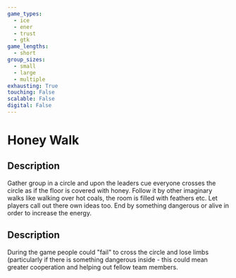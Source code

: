 ```yaml
---
game_types:
  - ice
  - ener
  - trust
  - gtk
game_lengths:
  - short
group_sizes:
  - small
  - large
  - multiple
exhausting: True
touching: False
scalable: False
digital: False
---
```

# Honey Walk

## Description
Gather group in a circle and upon the leaders cue everyone crosses the circle as if the floor is covered with honey. Follow it by other imaginary walks like walking over hot coals, the room is filled with feathers etc. Let players call out there own ideas too. End by something dangerous or alive in order to increase the energy.

## Description
During the game people could "fail" to cross the circle and lose limbs (particularly if there is something dangerous inside - this could mean greater cooperation and helping out fellow team members.
